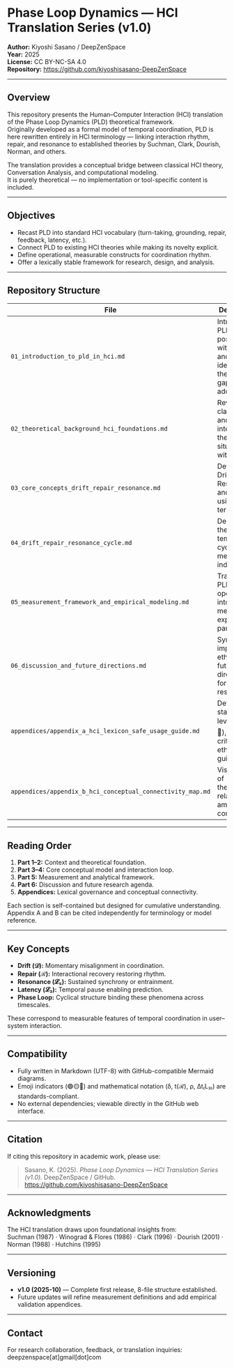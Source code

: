 # Phase Loop Dynamics — HCI Translation Series (v1.0)

**Author:** Kiyoshi Sasano / DeepZenSpace  
**Year:** 2025  
**License:** CC BY-NC-SA 4.0  
**Repository:** https://github.com/kiyoshisasano-DeepZenSpace

---

## Overview

This repository presents the Human–Computer Interaction (HCI) translation of the Phase Loop Dynamics (PLD) theoretical framework.  
Originally developed as a formal model of temporal coordination, PLD is here rewritten entirely in HCI terminology — linking interaction rhythm, repair, and resonance to established theories by Suchman, Clark, Dourish, Norman, and others.

The translation provides a conceptual bridge between classical HCI theory, Conversation Analysis, and computational modeling.  
It is purely theoretical — no implementation or tool-specific content is included.

---

## Objectives

- Recast PLD into standard HCI vocabulary (turn-taking, grounding, repair, feedback, latency, etc.).  
- Connect PLD to existing HCI theories while making its novelty explicit.  
- Define operational, measurable constructs for coordination rhythm.  
- Offer a lexically stable framework for research, design, and analysis.

---

## Repository Structure

| File | Description |
|------|-------------|
| `01_introduction_to_pld_in_hci.md` | Introduces PLD’s position within HCI and identifies the theoretical gap it addresses. |
| `02_theoretical_background_hci_foundations.md` | Reviews classical HCI and interaction theories; situates PLD within them. |
| `03_core_concepts_drift_repair_resonance.md` | Defines Drift, Repair, Resonance, and Latency using HCI terminology. |
| `04_drift_repair_resonance_cycle.md` | Describes the full temporal cycle and its measurable indicators. |
| `05_measurement_framework_and_empirical_modeling.md` | Translates PLD’s formal operators into HCI metrics and experimental paradigms. |
| `06_discussion_and_future_directions.md` | Synthesizes implications, ethics, and future directions for HCI research. |
| `appendices/appendix_a_hci_lexicon_safe_usage_guide.md` | Defines term stability levels (🟢🟡🔴), usage criteria, and ethical guidance. |
| `appendices/appendix_b_hci_conceptual_connectivity_map.md` | Visual map of theoretical relationships among core constructs. |

---

## Reading Order

1. **Part 1–2:** Context and theoretical foundation.  
2. **Part 3–4:** Core conceptual model and interaction loop.  
3. **Part 5:** Measurement and analytical framework.  
4. **Part 6:** Discussion and future research agenda.  
5. **Appendices:** Lexical governance and conceptual connectivity.

Each section is self-contained but designed for cumulative understanding.  
Appendix A and B can be cited independently for terminology or model reference.

---

## Key Concepts

- **Drift (𝒟):** Momentary misalignment in coordination.  
- **Repair (ℛ):** Interactional recovery restoring rhythm.  
- **Resonance (𝓛₅):** Sustained synchrony or entrainment.  
- **Latency (𝓛₃):** Temporal pause enabling prediction.  
- **Phase Loop:** Cyclical structure binding these phenomena across timescales.

These correspond to measurable features of temporal coordination in user–system interaction.

---

## Compatibility

- Fully written in Markdown (UTF-8) with GitHub-compatible Mermaid diagrams.  
- Emoji indicators (🟢🟡🔴) and mathematical notation (δ, t(ℛ), ρ, Δt₍L₃₎) are standards-compliant.  
- No external dependencies; viewable directly in the GitHub web interface.

---

## Citation

If citing this repository in academic work, please use:

> Sasano, K. (2025). *Phase Loop Dynamics — HCI Translation Series (v1.0).* DeepZenSpace / GitHub.  
> https://github.com/kiyoshisasano-DeepZenSpace

---

## Acknowledgments

The HCI translation draws upon foundational insights from:  
Suchman (1987) · Winograd & Flores (1986) · Clark (1996) · Dourish (2001) · Norman (1988) · Hutchins (1995)

---

## Versioning

- **v1.0 (2025-10)** — Complete first release, 8-file structure established.  
- Future updates will refine measurement definitions and add empirical validation appendices.

---

## Contact

For research collaboration, feedback, or translation inquiries:  
deepzenspace[at]gmail[dot]com
